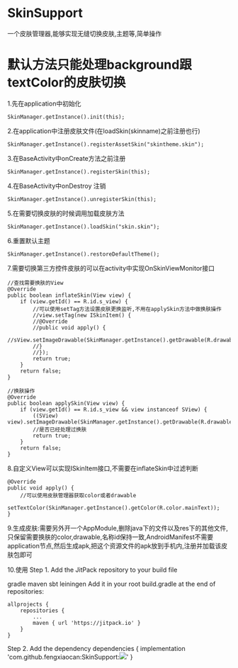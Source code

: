 # SkinSupport
一个皮肤管理器,能够实现无缝切换皮肤,主题等,简单操作
# 默认方法只能处理background跟textColor的皮肤切换
1.先在application中初始化 

    SkinManager.getInstance().init(this);
        
2.在application中注册皮肤文件(在loadSkin(skinname)之前注册也行)

    SkinManager.getInstance().registerAssetSkin("skintheme.skin");
        
3.在BaseActivity中onCreate方法之前注册 

    SkinManager.getInstance().registerSkin(this);
        
4.在BaseActivity中onDestroy 注销

    SkinManager.getInstance().unregisterSkin(this);

5.在需要切换皮肤的时候调用加载皮肤方法

    SkinManager.getInstance().loadSkin("skin.skin");
        
6.重置默认主题

    SkinManager.getInstance().restoreDefaultTheme();

7.需要切换第三方控件皮肤的可以在activity中实现OnSkinViewMonitor接口

    //查找需要换肤的View
    @Override
    public boolean inflateSkin(View view) {
        if (view.getId() == R.id.s_view) {
            //可以使用setTag方法设置皮肤更换监听,不用在applySkin方法中做换肤操作
            //view.setTag(new ISkinItem() {
            //@Override
            //public void apply() {
                //sView.setImageDrawable(SkinManager.getInstance().getDrawable(R.drawable.ic_bg));
            //}
            //});
            return true;
        }
        return false;
    }

    //换肤操作
    @Override
    public boolean applySkin(View view) {
        if (view.getId() == R.id.s_view && view instanceof SView) {
            ((SView) view).setImageDrawable(SkinManager.getInstance().getDrawable(R.drawable.ic_bg));
            //是否已经处理过换肤
            return true;
        }
        return false;
    }

8.自定义View可以实现ISkinItem接口,不需要在inflateSkin中过滤判断

    @Override
    public void apply() {
        //可以使用皮肤管理器获取color或者drawable
        setTextColor(SkinManager.getInstance().getColor(R.color.mainText));
    }

9.生成皮肤:需要另外开一个AppModule,删除java下的文件以及res下的其他文件,只保留需要换肤的color,drawable,名称id保持一致,AndroidManifest不需要application节点,然后生成apk,把这个资源文件的apk放到手机内,注册并加载该皮肤包即可

10.使用
Step 1. Add the JitPack repository to your build file

gradle
maven
sbt
leiningen
Add it in your root build.gradle at the end of repositories:

	allprojects {
		repositories {
			...
			maven { url 'https://jitpack.io' }
		}
	}
Step 2. Add the dependency
dependencies {
	        implementation 'com.github.fengxiaocan:SkinSupport:[![](https://jitpack.io/v/fengxiaocan/SkinSupport.svg)](https://jitpack.io/#fengxiaocan/SkinSupport)'
	}


    
    
